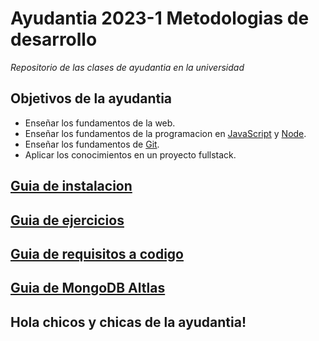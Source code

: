 # Ayudantia 2023-1 Metodologias de desarrollo

_Repositorio de las clases de ayudantia en la universidad_

## Objetivos de la ayudantia

- Enseñar los fundamentos de la web.
- Enseñar los fundamentos de la programacion en [JavaScript](./JavaScript/Fundamentos/Fundamentos.md) y [Node](./Node/Fundamentos.md).
- Enseñar los fundamentos de [Git](./Git/Git.md).
- Aplicar los conocimientos en un proyecto fullstack.

## [Guia de instalacion](./Instalacion/Instalacion.md)
## [Guia de ejercicios](./Ejercicios/Ejercicios.md)
## [Guia de requisitos a codigo](./Requisitos/Requisitos.md)
## [Guia de MongoDB Altlas](./mongodb/Mongo.md)

## Hola chicos y chicas de la ayudantia!
